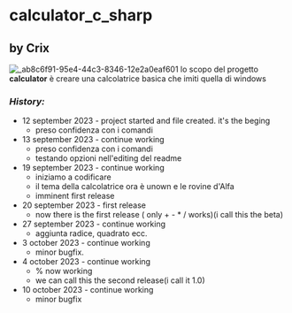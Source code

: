 # calculator_c_sharp
## by Crix
![_ab8c6f91-95e4-44c3-8346-12e2a0eaf601](https://github.com/Cristian-2679/calculator_c_sharp/assets/128701111/fed4eb86-972b-4072-8422-8e64003f51ef)
lo scopo del progetto **calculator** è creare una calcolatrice basica che imiti quella di windows    
    
### _History:_    
- 12 september 2023 - project started and file created. it's the beging
  - preso confidenza con i comandi
- 13 september 2023 - continue working
  - preso confidenza con i comandi
  - testando opzioni nell'editing del readme
- 19 september 2023 - continue working
  - iniziamo a codificare
  - il tema della calcolatrice ora è unown e le rovine d'Alfa
  - imminent first release
- 20 september 2023 - first release
  - now there is the first release ( only + - * / works)(i call this the beta)
- 27 september 2023 - continue working
  - aggiunta radice, quadrato ecc.
- 3 october 2023 - continue working
  - minor bugfix.
- 4 october 2023 - continue working
  - % now working
  - we can call this the second release(i call it 1.0)
- 10 october 2023 - continue working
  - minor bugfix
